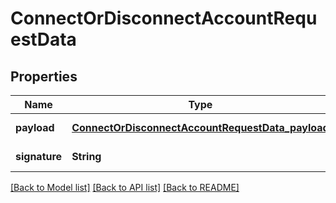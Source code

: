 # ConnectOrDisconnectAccountRequestData
## Properties

| Name | Type | Description | Notes |
|------------ | ------------- | ------------- | -------------|
| **payload** | [**ConnectOrDisconnectAccountRequestData_payload**](ConnectOrDisconnectAccountRequestData_payload.md) |  | [default to null] |
| **signature** | **String** |  | [default to null] |

[[Back to Model list]](../README.md#documentation-for-models) [[Back to API list]](../README.md#documentation-for-api-endpoints) [[Back to README]](../README.md)

